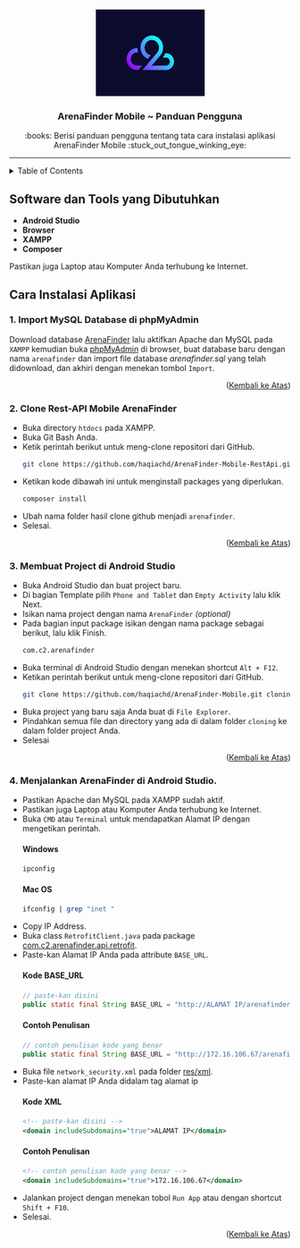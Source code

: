<br>
<a name="nduwur-dewe"></a>
<p align="center">
 <a href="https://www.youtube.com/watch?v=t9VWICGOD90&ab_channel=HITSRecords"><img src="images/logo-c2.png" alt="Logo Kelompok C2" width="195" height="155"></a>
</p>

<h3 align="center">ArenaFinder Mobile ~ Panduan Pengguna</h3>
<p align = "center">:books: Berisi panduan pengguna tentang tata cara instalasi aplikasi ArenaFinder Mobile :stuck_out_tongue_winking_eye:</p>

---

<!-- Table of Contents -->
<details>
  <summary>Table of Contents</summary>
  <ol>
    <li><a href="#software-tools">Software dan Tools yang Dibutuhkan</a></li>
    <li>
    <a href="#instllation">Cara Instalasi Aplikasi</a>
      <ul>
        <li><a href="#satu">Import MySQL Database di phpMyAdmin</a></li>
        <li><a href="#dua">Clone Rest-API Mobile ArenaFinder</a></li>
        <li><a href="#tiga">Membuat Project di Android Studio</a></li>
        <li><a href="#empat">Menjalankan ArenaFinder di Android Studio</a></li>
      </ul>
    </li>
  </ol>
</details>

## Software dan Tools yang Dibutuhkan <a name = "software-tools"></a>
 - **Android Studio** <br>
 - **Browser**
 - **XAMPP**
 - **Composer**
 
Pastikan juga Laptop atau Komputer Anda terhubung ke Internet.

## Cara Instalasi Aplikasi <a name = "instllation"></a>

### 1. Import MySQL Database di phpMyAdmin <a name = "satu"></a>
Download database [ArenaFinder](https://drive.google.com/drive/folders/1c9xHuEOusnqJxNEYW4B3H-rG1FlXcvvt?usp=sharing) lalu aktifkan Apache dan MySQL pada ```XAMPP``` kemudian buka [phpMyAdmin](http://localhost/phpmyadmin/index.php) di browser, buat database baru dengan nama ```arenafinder``` dan  import file database _arenafinder.sql_ yang telah didownload, dan akhiri dengan menekan tombol ```Import```.

<p align="right">(<a href="#nduwur-dewe">Kembali ke Atas</a>)</p>

### 2. Clone Rest-API Mobile ArenaFinder <a name = "dua"></a>
 - Buka directory ```htdocs``` pada XAMPP.
 - Buka Git Bash Anda.
 - Ketik perintah berikut untuk meng-clone repositori dari GitHub.
   <br>
   ``` sh
   git clone https://github.com/haqiachd/ArenaFinder-Mobile-RestApi.git
   ```
 - Ketikan kode dibawah ini untuk menginstall packages yang diperlukan.
   ``` sh
   composer install
   ```
 - Ubah nama folder hasil clone github menjadi ```arenafinder```.
 - Selesai.
<p align="right">(<a href="#nduwur-dewe">Kembali ke Atas</a>)</p>

### 3. Membuat Project di Android Studio <a name = "tiga"></a>
 - Buka Android Studio dan buat project baru.
 - Di bagian Template pilih ```Phone and Tablet``` dan ```Empty Activity``` lalu klik Next.
 - Isikan nama project dengan nama ```ArenaFinder``` _(optional)_
 - Pada bagian input package isikan dengan nama package sebagai berikut, lalu klik Finish.
   ```sh
   com.c2.arenafinder
   ```
 - Buka terminal di Android Studio dengan menekan shortcut ```Alt + F12```.
 - Ketikan perintah berikut untuk meng-clone repositori dari GitHub.
   ``` sh
   git clone https://github.com/haqiachd/ArenaFinder-Mobile.git cloning
   ```
 - Buka project yang baru saja Anda buat di ```File Explorer```.
 - Pindahkan semua file dan directory yang ada di dalam folder ```cloning``` ke dalam folder project Anda.
 - Selesai
<p align="right">(<a href="#nduwur-dewe">Kembali ke Atas</a>)</p>

### 4. Menjalankan ArenaFinder di Android Studio. <a name = "empat"></a>
 - Pastikan Apache dan MySQL pada XAMPP sudah aktif.
 - Pastikan juga Laptop atau Komputer Anda terhubung ke Internet.
 - Buka ```CMD``` atau ```Terminal``` untuk mendapatkan Alamat IP dengan mengetikan perintah. <br>
   #### Windows
      ```sh
      ipconfig
    ```
   #### Mac OS
      ```sh
      ifconfig | grep "inet "
    ```
 - Copy IP Address.
 - Buka class ```RetrofitClient.java``` pada package [com.c2.arenafinder.api.retrofit](https://github.com/haqiachd/ArenaFinder-Mobile/tree/main/app/src/main/java/com/c2/arenafinder/api/retrofit).
 - Paste-kan Alamat IP Anda pada attribute ```BASE_URL```. <br>
   #### Kode BASE_URL
      ```java
      // paste-kan disini
      public static final String BASE_URL = "http://ALAMAT IP/arenafinder/";
    ```
    #### Contoh Penulisan
      ```java
      // contoh penulisan kode yang benar
      public static final String BASE_URL = "http://172.16.106.67/arenafinder/";
    ```
 - Buka file ```network_security.xml``` pada folder [res/xml](https://github.com/haqiachd/ArenaFinder-Mobile/tree/main/app/src/main/res/xml).
 - Paste-kan alamat IP Anda didalam tag <domain includeSubdomains="true">alamat ip</domain>
   #### Kode XML
      ```xml
      <!-- paste-kan disini -->
      <domain includeSubdomains="true">ALAMAT IP</domain>
    ```
    #### Contoh Penulisan
      ```xml
      <!-- contoh penulisan kode yang benar -->
      <domain includeSubdomains="true">172.16.106.67</domain>
    ```
 - Jalankan project dengan menekan tobol ```Run App``` atau dengan shortcut ```Shift + F10```.
 - Selesai.
<p align="right">(<a href="#nduwur-dewe">Kembali ke Atas</a>)</p>
